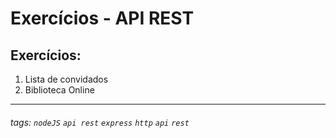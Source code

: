 # Exercícios - API REST

## Exercícios:

1. Lista de convidados
2. Biblioteca Online

---


###### tags: `nodeJS` `api rest` `express` `http` `api` `rest`
